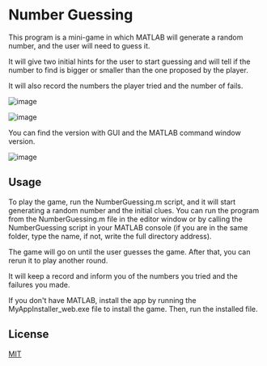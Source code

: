 # Number Guessing

This program is a mini-game in which MATLAB will generate a random number, and the user will need to guess it. 

It will give two initial hints for the user to start guessing and will tell if the number to find is bigger or smaller than the one proposed by the player.

It will also record the numbers the player tried and the number of fails.

![image](https://user-images.githubusercontent.com/82436702/189878661-7eff94a8-f818-4e0e-94d8-009f3902a9de.png)

![image](https://user-images.githubusercontent.com/82436702/189878768-bd7cb1be-11c7-45c6-aec5-a7ef853f8336.png)

You can find the version with GUI and the MATLAB command window version.

![image](https://user-images.githubusercontent.com/82436702/189879216-10ef5798-c829-4730-80fa-38d3a72e95be.png)



## Usage

To play the game, run the NumberGuessing.m script, and it will start generating a random number and the initial clues. You can run the program from the NumberGuessing.m file in the editor window or by calling the NumberGuessing script in your MATLAB console (if you are in the same folder, type the name, if not, write the full directory address).

The game will go on until the user guesses the game. After that, you can rerun it to play another round.

It will keep a record and inform you of the numbers you tried and the failures you made.

If you don't have MATLAB, install the app by running the MyAppInstaller_web.exe file to install the game. Then, run the installed file.

## License
[MIT](https://choosealicense.com/licenses/mit/)
